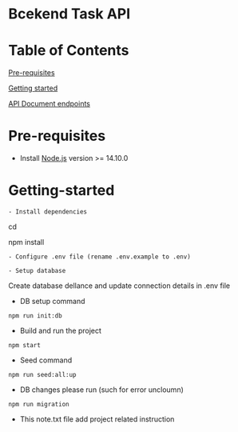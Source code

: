 # Bcekend Task  API

# Table of Contents
[Pre-requisites](#Pre-requisites)

[Getting started](#Getting-started)

[API Document endpoints](#API-endpoints)

# Pre-requisites
- Install [Node.js](https://nodejs.org/en/) version >= 14.10.0

# Getting-started
```
- Install dependencies
```
cd <project-name>

npm install
```
- Configure .env file (rename .env.example to .env)

- Setup database
```
Create database dellance and update connection details in .env file
- DB setup command
```
npm run init:db
```

- Build and run the project
```
npm start
```

- Seed command
```
npm run seed:all:up
```
- DB changes please run (such for error uncloumn)
```
npm run migration
```


- This note.txt file add project related instruction